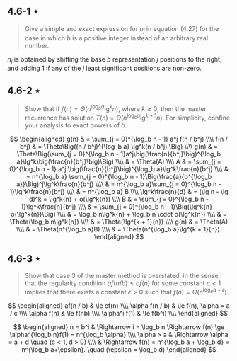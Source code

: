 ## 4.6-1 $\star$

> Give a simple and exact expression for $n_j$ in equation $\text{(4.27)}$ for the case in which $b$ is a positive integer instead of an arbitrary real number.

$n_j$ is obtained by shifting the base $b$ representation $j$ positions to the right, and adding $1$ if any of the $j$ least significant positions are non-zero.

## 4.6-2 $\star$

> Show that if $f(n) = \Theta(n^{\log_b a}\lg^k{n})$, where $k \ge 0$, then the master recurrence has solution $T(n) = \Theta(n^{\log_b a}\lg^{k + 1}n)$. For simplicity, confine your analysis to exact powers of $b$.

$$
\begin{aligned}
            g(n) & = \sum_{j = 0}^{\log_b n - 1} a^j f(n / b^j) \\\\
      f(n / b^j) & = \Theta\Big((n / b^j)^{\log_b a} \lg^k(n / b^j) \Big) \\\\
            g(n) & = \Theta\Big(\sum_{j = 0}^{\log_b n - 1}a^j\big(\frac{n}{b^j}\big)^{\log_b a}\lg^k\big(\frac{n}{b^j}\big)\Big) \\\\
                 & = \Theta(A) \\\\
               A & = \sum_{j = 0}^{\log_b n - 1} a^j \big(\frac{n}{b^j}\big)^{\log_b a}\lg^k\frac{n}{b^j} \\\\
                 & = n^{\log_b a} \sum_{j = 0}^{\log_b n - 1}\Big(\frac{a}{b^{\log_b a}}\Big)^j\lg^k\frac{n}{b^j} \\\\
                 & = n^{\log_b a}\sum_{j = 0}^{\log_b n - 1}\lg^k\frac{n}{b^j} \\\\
                 & = n^{\log_b a} B \\\\
\lg^k\frac{n}{d} & = (\lg n - \lg d)^k = \lg^k{n} + o(\lg^k{n}) \\\\
               B & = \sum_{j = 0}^{\log_b n - 1}\lg^k\frac{n}{b^j} \\\\
                 & = \sum_{j = 0}^{\log_b n - 1}\Big(\lg^k{n} - o(\lg^k{n})\Big) \\\\
                 & = \log_b n\lg^k{n} + \log_b n \cdot o(\lg^k{n}) \\\\
                 & = \Theta(\log_b n\lg^k{n}) \\\\
                 & = \Theta(\lg^{k + 1}{n}) \\\\
            g(n) & = \Theta(A) \\\\
                 & = \Theta(n^{\log_b a}B) \\\\
                 & = \Theta(n^{\log_b a}\lg^{k + 1}{n}).
\end{aligned}
$$

## 4.6-3 $\star$

> Show that case 3 of the master method is overstated, in the sense that the regularity condition $af(n / b) \le cf(n)$ for some constant $c < 1$ implies that there exists a constant $\epsilon > 0$ such that $f(n) = \Omega(n^{\log_b a + \epsilon})$.

$$
\begin{aligned}
      af(n / b) & \le cf(n) \\\\
\alpha f(n / b) & \le f(n), \alpha = a / c \\\\
  \alpha f(n)   & \le f(nb) \\\\
\alpha^i f(1)   & \le f(b^i) \\\\
\end{aligned}
$$

$$
\begin{aligned}
   n = b^i & \Rightarrow i = \log_b n \Rightarrow f(n) \ge \alpha^{\log_b n}f(1) = n^{\log_b \alpha} \\\\
\alpha > a & \Rightarrow \alpha = a + d \quad (c < 1, d > 0) \\\\
           & \Rightarrow f(n) = n^{\log_b a + \log_b d} = n^{\log_b a+\epsilon}. \quad (\epsilon = \log_b d)
\end{aligned}
$$
